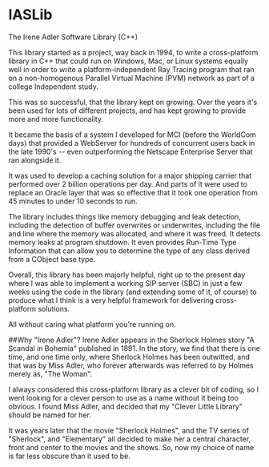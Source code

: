 # IASLib
The Irene Adler Software Library (C++)

This library started as a project, way back in 1994, to write a cross-platform library in C++ that could run on Windows, Mac, or Linux systems equally well in order to write a platform-independent Ray Tracing program that ran on a non-homogenous Parallel Virtual Machine (PVM) network as part of a college Independent study.

This was so successful, that the library kept on growing. Over the years it's been used for lots of different projects, and has kept growing to provide more and more functionality. 

It became the basis of a system I developed for MCI (before the WorldCom days) that provided a WebServer for hundreds of concurrent users back in the late 1990's -- even outperforming the Netscape Enterprise Server that ran alongside it.

It was used to develop a caching solution for a major shipping carrier that performed over 2 billion operations per day. And parts of it were used to replace an Oracle layer that was so effective that it took one operation from 45 minutes to under 10 seconds to run. 

The library includes things like memory debugging and leak detection, including the detection of buffer overwrites or underwrites, including the file and line where the memory was allocated, and where it was freed. It detects memory leaks at program shutdown. It even provides Run-Time Type Information that can allow you to determine the type of any class derived from a CObject base type.

Overall, this library has been majorly helpful, right up to the present day where I was able to implement a working SIP server (SBC) in just a few weeks using the code in the library (and extending some of it, of course) to produce what I think is a very helpful framework for delivering cross-platform solutions. 

All without caring what platform you're running on.

##Why "Irene Adler"?
Irene Adler appears in the Sherlock Holmes story "A Scandal in Bohemia" published in 1891. In the story, we find that there is one time, and one time only, where Sherlock Holmes has been outwitted, and that was by Miss Adler, who forever afterwards was referred to by Holmes merely as, "The Woman".

I always considered this cross-platform library as a clever bit of coding, so I went looking for a clever person to use as a name without it being too obvious. I found Miss Adler, and decided that my "Clever Little Library" should be named for her.

It was years later that the movie "Sherlock Holmes", and the TV series of "Sherlock", and "Elementary" all decided to make her a central character, front and center to the movies and the shows. So, now my choice of name is far less obscure than it used to be. 
 
